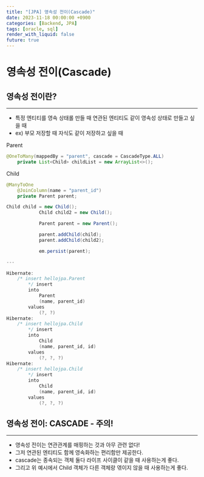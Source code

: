 ```yaml
---
title: "[JPA] 영속성 전이(Cascade)"
date: 2023-11-18 00:00:00 +0900
categories: [Backend, JPA]
tags: [oracle, sql]
render_with_liquid: false
future: true
---
```


# 영속성 전이(Cascade)

## 영속성 전이란?

---

- 특정 엔티티를 영속 상태롤 만들 때 연관된 엔티티도 같이 영속성 상태로 만들고 싶을 때
- ex) 부모 저장할 때 자식도 같이 저장하고 싶을 때

Parent

```java
@OneToMany(mappedBy = "parent", cascade = CascadeType.ALL)
    private List<Child> childList = new ArrayList<>();
```

Child

```java
@ManyToOne
    @JoinColumn(name = "parent_id")
    private Parent parent;
```

```java
Child child = new Child();
            Child child2 = new Child();

            Parent parent = new Parent();

            parent.addChild(child);
            parent.addChild(child2);

            em.persist(parent);

---

Hibernate:
    /* insert hellojpa.Parent
        */ insert
        into
            Parent
            (name, parent_id)
        values
            (?, ?)
Hibernate:
    /* insert hellojpa.Child
        */ insert
        into
            Child
            (name, parent_id, id)
        values
            (?, ?, ?)
Hibernate:
    /* insert hellojpa.Child
        */ insert
        into
            Child
            (name, parent_id, id)
        values
            (?, ?, ?)
```

## 영속성 전이: CASCADE - 주의!

---

- 영속성 전이는 연관관계를 매핑하는 것과 아무 관련 없다!
- 그저 연관된 엔티티도 함께 영속화하는 편리함만 제공한다.
- cascade는 종속되는 객체 둘다 라이프 사이클이 같을 때 사용하는게 좋다.
- 그리고 위 예시에서 Child 객체가 다른 객체랑 엮이지 않을 때 사용하는게 좋다.
